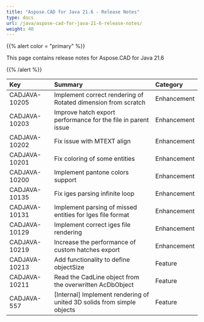 ```yaml
---
title: "Aspose.CAD for Java 21.6 - Release Notes"
type: docs
url: /java/aspose-cad-for-java-21-6-release-notes/
weight: 40
---
```


{{% alert color = "primary" %}}

This page contains release notes for Aspose.CAD for Java 21.6

{{% /alert %}}


|**Key**|**Summary**|**Category**|
| :- | :- | :- |
| CADJAVA-10205 | Implement correct rendering of Rotated dimension from scratch | Enhancement |
| CADJAVA-10203 | Improve hatch export performance for the file in parent issue | Enhancement |
| CADJAVA-10202 | Fix issue with MTEXT align | Enhancement |
| CADJAVA-10201 | Fix coloring of some entities | Enhancement |
| CADJAVA-10200 | Implement pantone colors support | Enhancement |
| CADJAVA-10135 | Fix iges parsing infinite loop | Enhancement |
| CADJAVA-10131 | Implement parsing of missed entities for Iges file format | Enhancement |
| CADJAVA-10129 | Implement correct iges file rendering | Enhancement |
| CADJAVA-10219 | Increase the performance of custom hatches export | Enhancement |
| CADJAVA-10213 | Add functionality to define objectSize | Feature |
| CADJAVA-10211 | Read the CadLine object from the overwritten AcDbObject | Feature |
| CADJAVA-557 | [Internal] Implement rendering of united 3D solids from simple objects | Feature |
